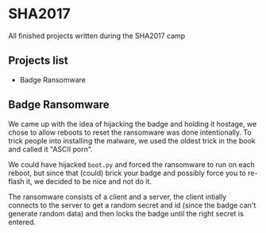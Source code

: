 # SHA2017
All finished projects written during the SHA2017 camp


## Projects list
* Badge Ransomware


## Badge Ransomware
We came up with the idea of hijacking the badge and holding it hostage, we chose to allow reboots to reset the ransomware was done intentionally.
To trick people into installing the malware, we used the oldest trick in the book and called it "ASCII porn".

We could have hijacked `boot.py` and forced the ransomware to run on each reboot,
but since that (could) brick your badge and possibly force you to re-flash it, we 
decided to be nice and not do it.

The ransomware consists of a client and a server, the client intially connects to the server
to get a random secret and id (since the badge can't generate random data) and then locks the badge
until the right secret is entered.
